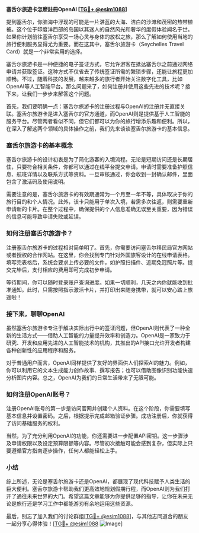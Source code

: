 **塞舌尔旅遊卡怎麽註冊OpenAI [[TG💪+ @esim1088](https://t.me/s/esim1088)]**

提到塞舌尔，你脑海中浮现的可能是一片湛蓝的大海、洁白的沙滩和茂密的热带植被。这个位于印度洋西部的岛国以其迷人的自然风光和奢华的度假体验闻名于世。如果你计划前往塞舌尔享受一场心灵与身体的放松之旅，那么了解如何使用当地的旅行便利服务显得尤为重要。而在这其中，塞舌尔旅游卡（Seychelles Travel Card）就是一个非常实用的选择。

塞舌尔旅游卡是一种便捷的电子签证方式，它允许游客在抵达塞舌尔之前通过网络申请并获取签证。这种方式不仅省去了传统签证所需的繁琐步骤，还能让旅程更加顺畅。不过，随着科技的发展，越来越多的旅行者开始关注数字化工具，比如OpenAI等人工智能平台。那么问题来了，如何注册并使用这些先进的技术呢？接下来，让我们一步步来解答这个问题。

首先，我们要明确一点：塞舌尔旅游卡的注册过程与OpenAI的注册并无直接关联。塞舌尔旅游卡是进入塞舌尔的官方通道，而OpenAI则是提供基于人工智能的服务平台。尽管两者看似不同，但它们都可以为你的旅行增添乐趣和便利。所以，在深入了解这两个领域的具体操作之前，我们先来谈谈塞舌尔旅游卡的基本信息。

### 塞舌尔旅游卡的基本概念

塞舌尔旅游卡的设计初衷是为了简化游客的入境流程。无论是短期访问还是长期居住，只要符合相关条件，你都可以通过在线平台提交申请。申请时需要准备护照信息、航班详情以及联系方式等资料。一旦审核通过，你会收到一封确认邮件，里面包含了激活码及使用说明。

需要注意的是，塞舌尔旅游卡的有效期通常为一个月至一年不等，具体取决于你的旅行目的和个人情况。此外，该卡只能用于单次入境，若需多次往返，则需要重新申请新的卡片。在整个过程中，确保提供的个人信息准确无误至关重要，因为错误的信息可能导致申请失败或延误。

### 如何注册塞舌尔旅游卡？

注册塞舌尔旅游卡的过程相对简单明了。首先，你需要访问塞舌尔移民局官方网站或者授权的合作网站。在这里，你会找到专门针对外国旅客设计的在线申请表格。填写完表格后，系统会要求上传必要的文件，如护照扫描件、近期免冠照片等。提交完毕后，支付相应的费用即可完成初步申请。

等待期间，你可以随时登录账户查询进度。如果一切顺利，几天之内你就能收到批准通知。此时，只需按照指示激活卡片，并打印出来随身携带，就可以安心踏上旅途啦！

### 接下来，聊聊OpenAI

虽然塞舌尔旅游卡专注于解决实际出行中的签证问题，但OpenAI则代表了一种全新的生活方式——借助人工智能的力量提升效率和创造力。OpenAI是一家致力于研究、开发和应用先进的人工智能技术的机构，其推出的API接口允许开发者构建各种创新性的应用程序和服务。

对于普通用户而言，OpenAI同样提供了友好的界面供人们探索AI的魅力。例如，你可以利用它的文本生成能力创作故事、撰写报告；也可以借助图像识别功能快速分析图片内容。总之，OpenAI为我们的日常生活带来了无限可能。

### 如何注册OpenAI账号？

注册OpenAI账号的第一步是访问官网并创建个人资料。在这个阶段，你需要填写基本信息并设置密码。之后，根据提示完成邮箱验证步骤。成功注册后，你就获得了访问基础服务的权利。

当然，为了充分利用OpenAI的功能，你还需要进一步配置API密钥。这一步骤涉及申请权限以及设定预算限额等内容。尽管初次接触可能会感到复杂，但实际上只要遵循官方指南逐步操作，任何人都能轻松上手。

### 小结

综上所述，无论是塞舌尔旅游卡还是OpenAI，都展现了现代科技赋予人类生活的巨大便利。塞舌尔旅游卡帮助我们更高效地规划假期行程，而OpenAI则为我们打开了通往未来世界的大门。希望这篇文章能够为你提供足够的指导，让你在未来无论是旅行还是学习工作中都能游刃有余地运用这些资源。

最后，别忘了加入我们的讨论群组[[TG💪+ @esim1088](https://t.me/s/esim1088)]，与其他志同道合的朋友一起分享心得体验！[[TG💪+ @esim1088](https://t.me/s/esim1088) ![Image](https://i.postimg.cc/4NQfJmqS/Snipaste-2025-05-13-00-14-12.png)]